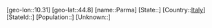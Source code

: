 ﻿---
location: [44.8,10.31]
type: City
tags:
- geo/City


SpocWebEntityId: 33252
isDeleted: false
confidential: public

---
[geo-lon::10.31]
[geo-lat::44.8]
[name::Parma]
[State::]
[Country::[Italy](geo/Continent/Europe/Italy.md)]
[StateId::]
[Population::]
[Unknown::]

